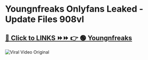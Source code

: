 
 # Youngnfreaks Onlyfans Leaked - Update Files 908vl

## <h2><a href="https://clipsfans.com/Youngnfreaks&ref=git">🔗 Click to LINKS ⏩⏩ 👉 🟢 Youngnfreaks </a></h2>

<a href="https://clipsfans.com/Youngnfreaks&ref=git" rel="nofollow" data-target="animated-image.originalLink"><img src="https://i.ibb.co.com/xMMVF88/686577567.gif" alt="Viral Video Original" style="max-width: 100%; display: inline-block;" data-target="animated-image.originalImage"></a>

